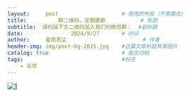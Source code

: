 ```yaml
---
layout:     post   				    # 使用的布局（不需要改）
title:       	群二维码，定期更新			# 标题 
subtitle:  请扫描下方二维码加入我们的微信群：  #副标题
date:        		2024/9/27		# 时间
author:     星雨若尘 						# 作者
header-img: img/post-bg-2015.jpg 	#这篇文章标题背景图片
catalog: true 						# 是否归档
tags:								#标签
    - 杂项
---
```



[![1](https://download.zoho.com.cn/v1/workdrive/previewdata/tqnjic715bfc670e34a9c88e16ae690f4047e?orig=true&version=1.0 "1")](https://download.zoho.com.cn/v1/workdrive/previewdata/tqnjic715bfc670e34a9c88e16ae690f4047e?orig=true&version=1.0 "1")
